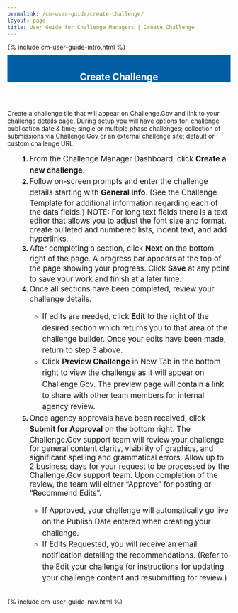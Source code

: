 ```yaml
---
permalink: /cm-user-guide/create-challenge/
layout: page
title: User Guide for Challenge Managers | Create Challenge
---
```

<div class="row">
  <div class="col-sm-12">{% include cm-user-guide-intro.html %}</div>
</div>
<div class="row" style="padding-top: 10px; padding-bottom: 30px;">
  <div class="col-sm-12" style="padding-top: 6px; background-color: #005ea2; color: #ffffff; text-align: center;">
    <h2>Create Challenge</h2>
  </div>
</div>
<div class="row">
  <div class="col-sm-7">
    <p>Create a challenge tile that will appear on Challenge.Gov and link to your challenge details page. During setup you will have options for: challenge publication date & time; single or multiple phase challenges; collection of submissions via Challenge.Gov or an external challenge site; default or custom challenge URL.</p>
    <ol style="padding-left: 50px;">
      <li style="font-weight:900;"><span style="font-size: 1.06rem; line-height: 1.5; font-weight: 400;">From the Challenge Manager Dashboard, click <b>Create a new challenge</b>.</span></li>
<li style="font-weight:900;"><span style="font-size: 1.06rem; line-height: 1.5; font-weight: 400;">Follow on-screen prompts and enter the challenge details starting with <b>General Info</b>. (See the Challenge Template for additional information regarding each of the data fields.)
NOTE: For long text fields there is a text editor that allows you to adjust the font size and format, create bulleted and numbered lists, indent text, and add hyperlinks.</span></li>
<li style="font-weight:900;"><span style="font-size: 1.06rem; line-height: 1.5; font-weight: 400;">After completing a section, click <b>Next</b> on the bottom right of the page. A progress bar appears at the top of the page showing your progress. Click <b>Save</b> at any point to save your work and finish at a later time.</span></li>
<li style="font-weight:900;"><span style="font-size: 1.06rem; line-height: 1.5; font-weight: 400;">Once all sections have been completed, review your challenge details.
  <ul>
    <li>
      If edits are needed, click <b>Edit</b> to the right of the desired section which returns you to that area of the challenge builder. Once your edits have been made, return to step 3 above.</li>
    <li>Click <b>Preview Challenge</b> in New Tab in the bottom right to view the challenge as it will appear on Challenge.Gov. The preview page will contain a link to share with other team members for internal agency review.</li>
  </ul>
  </span></li>
  
<li style="font-weight:900;"><span style="font-size: 1.06rem; line-height: 1.5; font-weight: 400;">Once agency approvals have been received, click <b>Submit for Approval</b> on the bottom right. The Challenge.Gov support team will review your challenge for general content clarity, visibility of graphics, and significant spelling and grammatical errors. Allow up to 2 business days for your request to be processed by the Challenge.Gov support team. Upon completion of the review, the team will either “Approve” for posting or “Recommend Edits”.
  <ul>
    <li>
If Approved, your challenge will automatically go live on the Publish Date entered when creating your challenge.</li>
<li>If Edits Requested, you will receive an email notification detailing the recommendations. (Refer to the Edit your challenge for instructions for updating your challenge content and resubmitting for review.)</li></ul></span></li>
    </ol>
</div>

  <div class="col-sm-1">&nbsp;</div>
  <div class="col-sm-4"> {% include cm-user-guide-nav.html %} </div>
</div>
